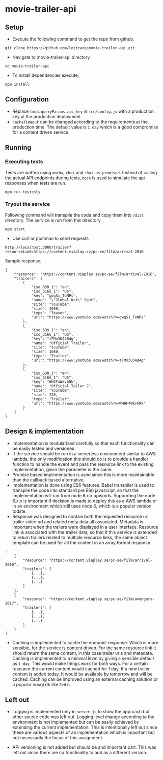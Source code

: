 # movie-trailer-api

## Setup

* Execute the following command to get the repo from github.
```
git clone https://github.com/logtrace/movie-trailer-api.git
```
* Navigate to movie-trailer-api directory
```
cd movie-trailer-api

```
* To install dependencies execute;
```
npm install
```

## Configuration

* Replace `tmdb.queryParams.api_key` in `src/config.js` with a production key at the production deployment.
* `cacheTimeout` can be changed according to the requirements at the production time. The default value is `1 day` which is a good compromise for a content driven service.

## Running

### Executing tests
Tests are written using `mocha`, `chai` and `chai-as-promised`. Instead of calling the actual API endpoints during tests, `nock` is used to simulate the api responses when tests are run.

```
npm run testonly
```

### Tryout the service
Following command will transpile the code and copy them into `/dist` directory. The service is run from this directory.

```
npm start
```
* Use curl or postman to send requests
```
http://localhost:3000/trailer?resourceLink=https://content.viaplay.se/pc-se/film/arrival-2016
```
Sample response;

```
{
    "resource": "https://content.viaplay.se/pc-se/film/arrival-2016",
    "trailers": [
        {
            "iso_639_1": "en",
            "iso_3166_1": "US",
            "key": "gwqSi_ToNPs",
            "name": "\"Global War\" Spot",
            "site": "YouTube",
            "size": 1080,
            "type": "Teaser",
            "url": "https://www.youtube.com/watch?v=gwqSi_ToNPs"
        },
        {
            "iso_639_1": "en",
            "iso_3166_1": "US",
            "key": "tFMo3UJ4B4g",
            "name": "Official Trailer",
            "site": "YouTube",
            "size": 1080,
            "type": "Trailer",
            "url": "https://www.youtube.com/watch?v=tFMo3UJ4B4g"
        },
        {
            "iso_639_1": "en",
            "iso_3166_1": "US",
            "key": "WH9F4WkvhRk",
            "name": "Official Tailer 2",
            "site": "YouTube",
            "size": 720,
            "type": "Trailer",
            "url": "https://www.youtube.com/watch?v=WH9F4WkvhRk"
        }
    ]
}
```
## Design & implementation

* Implementation is modularized carefully so that each functionality can be easily tested and versioned.
* If the service should be run in a serverless environment similar to AWS lambda, the only modification this should do is to provide a handler function to handle the event and pass the resource link to the existing implementation, given the parameter is the same.
* Promise based implementation is used since this is more maintainable than the callback based alternative.
* Implementation is done using ES6 features. Babel transpiler is used to transpile the code into standard pre ES6 javascript, so that the implementation will run from node 6.x.x upwords. Supporting the node 6.x.x is important if decision is made to deploy this as a AWS lambda or in an environment which still uses node 6, which is a popular version todate.
* Response was designed to contain both the requested resource url, trailer video url and related meta data all associated. Metadata is important when the trailers were displayed in a user interface. Resource link is associated with the trailer data, so that if this service is extended to return trailers related to multiple resource links, the same object template can be used for all the content in an array format response.
```
[
    {
        "resource": "https://content.viaplay.se/pc-se/film/arrival-2016",
        "trailers": [
            {...},
            {...},
            {...}
        ]
    },
    {
        "resource": "https://content.viaplay.se/pc-se/film/avengers-2017",
        "trailers": [
            {...},
            {...},
            {...}
        ]
    }
]
```
* Caching is implemented to cache the endpoint response. Which is more sensible, for the service is content driven. For the same resource link it should return the same content, in this case trailer urls and metadata. Caching is implemented to a minimal level by giving a sensible default as `1 day`. This would make things work for both ways. For a certain resource the current content would cached for 1 day. If a new trailer content is added today. It would be available by tomorrow and will be cached. Caching can be improved using an external caching solution or a popular nosql db like `Redis`.

## Left out
* Logging is implemented only in `server.js` to show the approach but other source code was left out. Logging level change according to the environment is not implemented but can be easily achieved by extending the current implementation. This is intentionally left out since these are various aspects of an implementation which is important but not necessarily the focus of this assignment.

* API versioning is not added but should be and important part. This was left out since there are no functionlity to add as a different version.
